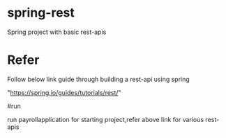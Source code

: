 # spring-rest
Spring project with basic rest-apis


# Refer
Follow below link guide through building a rest-api using spring

"https://spring.io/guides/tutorials/rest/"

#run

run payrollapplication for starting project,refer above link for various rest-apis


